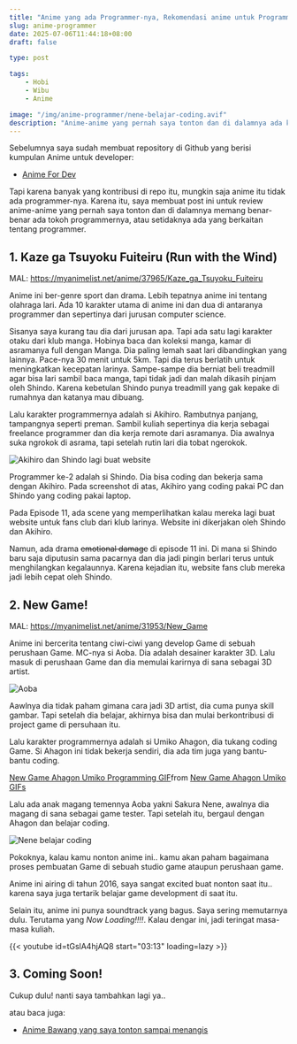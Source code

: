 ```yaml
---
title: "Anime yang ada Programmer-nya, Rekomendasi anime untuk Programmer Wibu"
slug: anime-programmer
date: 2025-07-06T11:44:18+08:00
draft: false

type: post

tags:
    - Hobi
    - Wibu
    - Anime

image: "/img/anime-programmer/nene-belajar-coding.avif"
description: "Anime-anime yang pernah saya tonton dan di dalamnya ada karakter programmer-nya. Wajib ditonton oleh programmer!"
---
```


Sebelumnya saya sudah membuat repository di Github yang berisi kumpulan Anime untuk developer:

- [Anime For Dev](https://github.com/ardianta/anime-for-dev)

Tapi karena banyak yang kontribusi di repo itu, mungkin saja anime itu tidak ada programmer-nya.
Karena itu, saya membuat post ini untuk review anime-anime yang pernah saya tonton dan di dalamnya
memang benar-benar ada tokoh programmernya, atau setidaknya ada yang berkaitan tentang programmer.

## 1. Kaze ga Tsuyoku Fuiteiru (Run with the Wind)

MAL: https://myanimelist.net/anime/37965/Kaze_ga_Tsuyoku_Fuiteiru

Anime ini ber-genre sport dan drama. Lebih tepatnya anime ini tentang olahraga lari.
Ada 10 karakter utama di anime ini dan dua di antaranya programmer dan sepertinya dari jurusan computer science.

Sisanya saya kurang tau dia dari jurusan apa. Tapi ada satu lagi karakter otaku dari klub manga. Hobinya baca dan koleksi manga,
kamar di asramanya full dengan Manga. Dia paling lemah saat lari dibandingkan yang lainnya. Pace-nya 30 menit untuk 5km. Tapi dia terus berlatih
untuk meningkatkan kecepatan larinya. Sampe-sampe dia berniat beli treadmill agar bisa lari sambil baca manga, tapi tidak jadi dan malah dikasih pinjam oleh Shindo. Karena kebetulan Shindo punya treadmill yang gak kepake di rumahnya dan katanya mau dibuang.

Lalu karakter programmernya adalah si Akihiro. Rambutnya panjang, 
tampangnya seperti preman. Sambil kuliah sepertinya dia kerja sebagai freelance programmer
dan dia kerja remote dari asramanya. Dia awalnya suka ngrokok di asrama, tapi setelah rutin lari dia tobat ngerokok.

![Akihiro dan Shindo lagi buat website](/img/anime-programmer/programmer-kaze-ga-tsuyoku-fuiteiru.avif)

Programmer ke-2 adalah si Shindo. Dia bisa coding dan bekerja sama dengan Akihiro.
Pada screenshot di atas, Akihiro yang coding pakai PC dan Shindo yang coding pakai laptop.

Pada Episode 11, ada scene yang memperlihatkan kalau mereka lagi buat website untuk
fans club dari klub larinya. Website ini dikerjakan oleh Shindo dan Akihiro.

Namun, ada drama ~~emotional damage~~ di episode 11 ini. Di mana si Shindo baru saja diputusin sama pacarnya
dan dia jadi pingin berlari terus untuk menghilangkan kegalaunnya. Karena kejadian itu,
website fans club mereka jadi lebih cepat oleh Shindo.

## 2. New Game!

MAL: https://myanimelist.net/anime/31953/New_Game

Anime ini bercerita tentang ciwi-ciwi yang develop Game di sebuah perushaan Game.
MC-nya si Aoba. Dia adalah desainer karakter 3D. Lalu masuk di perushaan Game
dan dia memulai karirnya di sana sebagai 3D artist. 

![Aoba](/img/anime-programmer/new-game-aoba.avif)

Aawlnya dia tidak paham gimana cara jadi 3D artist, dia cuma punya skill gambar. Tapi setelah dia belajar, akhirnya
bisa dan mulai berkontribusi di project game di persuhaan itu.

Lalu karakter programmernya adalah si Umiko Ahagon, dia tukang coding Game.
Si Ahagon ini tidak bekerja sendiri, dia ada tim juga yang bantu-bantu coding.

<div class="tenor-gif-embed" data-postid="13247664" data-share-method="host" data-aspect-ratio="1.11321" data-width="100%"><a href="https://tenor.com/view/new-game-ahagon-umiko-programming-work-working-at-work-gif-13247664">New Game Ahagon Umiko Programming GIF</a>from <a href="https://tenor.com/search/new+game+ahagon+umiko-gifs">New Game Ahagon Umiko GIFs</a></div> <script type="text/javascript" async src="https://tenor.com/embed.js"></script>

Lalu ada anak magang temennya Aoba yakni Sakura Nene, awalnya dia magang di sana sebagai game tester.
Tapi setelah itu, bergaul dengan Ahagon dan belajar coding.

![Nene belajar coding](/img/anime-programmer/nene-belajar-coding.avif)

Pokoknya, kalau kamu nonton anime ini.. kamu akan paham bagaimana proses pembuatan Game
di sebuah studio game ataupun perushaan game.

Anime ini airing di tahun 2016, saya sangat excited buat nonton saat itu.. karena
saya juga tertarik belajar game development di saat itu.

Selain itu, anime ini punya soundtrack yang bagus. Saya sering memutarnya dulu.
Terutama yang _Now Loading!!!!_. Kalau dengar ini, jadi teringat masa-masa kuliah.

{{< youtube id=tGslA4hjAQ8 start="03:13" loading=lazy >}}

## 3. Coming Soon!

Cukup dulu! nanti saya tambahkan lagi ya..

atau baca juga: 

- [Anime Bawang yang saya tonton sampai menangis](/post/anime-bawang/)